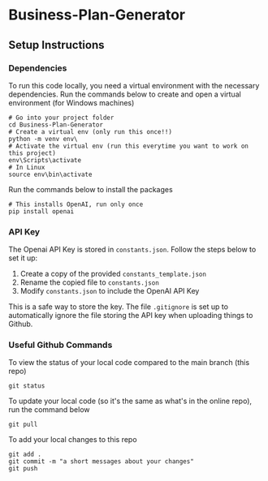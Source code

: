 # Business-Plan-Generator

## Setup Instructions
### Dependencies
To run this code locally, you need a virtual environment with the necessary dependencies.
Run the commands below to create and open a virtual environment (for Windows machines)
```
# Go into your project folder
cd Business-Plan-Generator
# Create a virtual env (only run this once!!)
python -m venv env\
# Activate the virtual env (run this everytime you want to work on this project)
env\Scripts\activate
# In Linux
source env\bin\activate
```
Run the commands below to install the packages
```
# This installs OpenAI, run only once
pip install openai
```
### API Key
The Openai API Key is stored in `constants.json`. Follow the steps below to set it up:

1. Create a copy of the provided `constants_template.json` 
2. Rename the copied file to `constants.json`
3. Modify `constants.json` to include the OpenAI API Key

This is a safe way to store the key. The file `.gitignore` is set up to automatically ignore the file storing the API key when uploading things to Github.

### Useful Github Commands
To view the status of your local code compared to the main branch (this repo)
```
git status
```
To update your local code (so it's the same as what's in the online repo), run the command below
```
git pull
```
To add your local changes to this repo
```
git add .
git commit -m "a short messages about your changes"
git push
```
